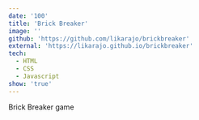 ```yaml
---
date: '100'
title: 'Brick Breaker'
image: ''
github: 'https://github.com/likarajo/brickbreaker'
external: 'https://likarajo.github.io/brickbreaker'
tech:
  - HTML
  - CSS
  - Javascript
show: 'true'
---
```


Brick Breaker game